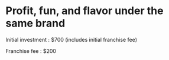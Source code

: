 # Profit, fun, and flavor under the same brand

Initial investment
: $700 (includes initial franchise fee)

Franchise fee
: $200